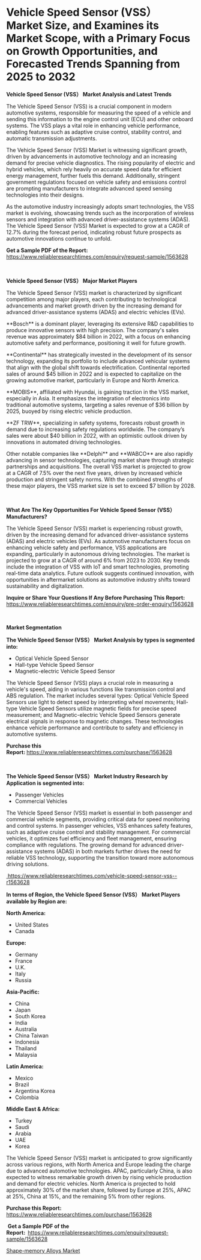 <p><h1>Vehicle Speed Sensor (VSS） Market Size, and Examines its Market Scope, with a Primary Focus on Growth Opportunities, and Forecasted Trends Spanning from 2025 to 2032</h1></p><p><strong>Vehicle Speed Sensor (VSS） Market Analysis and Latest Trends</strong></p>
<p><p>The Vehicle Speed Sensor (VSS) is a crucial component in modern automotive systems, responsible for measuring the speed of a vehicle and sending this information to the engine control unit (ECU) and other onboard systems. The VSS plays a vital role in enhancing vehicle performance, enabling features such as adaptive cruise control, stability control, and automatic transmission adjustments. </p><p>The Vehicle Speed Sensor (VSS) Market is witnessing significant growth, driven by advancements in automotive technology and an increasing demand for precise vehicle diagnostics. The rising popularity of electric and hybrid vehicles, which rely heavily on accurate speed data for efficient energy management, further fuels this demand. Additionally, stringent government regulations focused on vehicle safety and emissions control are prompting manufacturers to integrate advanced speed sensing technologies into their designs. </p><p>As the automotive industry increasingly adopts smart technologies, the VSS market is evolving, showcasing trends such as the incorporation of wireless sensors and integration with advanced driver-assistance systems (ADAS). The Vehicle Speed Sensor (VSS) Market is expected to grow at a CAGR of 12.7% during the forecast period, indicating robust future prospects as automotive innovations continue to unfold.</p></p>
<p><strong>Get a Sample PDF of the Report:&nbsp;</strong> <a href="https://www.reliableresearchtimes.com/enquiry/request-sample/1563628?utm_campaign=2230&utm_medium=2&utm_source=Github&utm_content=ia&utm_term=23032025&utm_id=vehicle-speed-sensor-vss">https://www.reliableresearchtimes.com/enquiry/request-sample/1563628</a></p>
<p>&nbsp;</p>
<p><strong>Vehicle Speed Sensor (VSS） Major Market Players</strong></p>
<p><p>The Vehicle Speed Sensor (VSS) market is characterized by significant competition among major players, each contributing to technological advancements and market growth driven by the increasing demand for advanced driver-assistance systems (ADAS) and electric vehicles (EVs).</p><p>**Bosch** is a dominant player, leveraging its extensive R&D capabilities to produce innovative sensors with high precision. The company's sales revenue was approximately $84 billion in 2022, with a focus on enhancing automotive safety and performance, positioning it well for future growth.</p><p>**Continental** has strategically invested in the development of its sensor technology, expanding its portfolio to include advanced vehicular systems that align with the global shift towards electrification. Continental reported sales of around $45 billion in 2022 and is expected to capitalize on the growing automotive market, particularly in Europe and North America.</p><p>**MOBIS**, affiliated with Hyundai, is gaining traction in the VSS market, especially in Asia. It emphasizes the integration of electronics into traditional automotive systems, targeting a sales revenue of $36 billion by 2025, buoyed by rising electric vehicle production.</p><p>**ZF TRW**, specializing in safety systems, forecasts robust growth in demand due to increasing safety regulations worldwide. The company’s sales were about $40 billion in 2022, with an optimistic outlook driven by innovations in automated driving technologies.</p><p>Other notable companies like **Delphi** and **WABCO** are also rapidly advancing in sensor technologies, capturing market share through strategic partnerships and acquisitions. The overall VSS market is projected to grow at a CAGR of 7.5% over the next five years, driven by increased vehicle production and stringent safety norms. With the combined strengths of these major players, the VSS market size is set to exceed $7 billion by 2028.</p></p>
<p>&nbsp;</p>
<p><strong>What Are The Key Opportunities For Vehicle Speed Sensor (VSS） Manufacturers?</strong></p>
<p><p>The Vehicle Speed Sensor (VSS) market is experiencing robust growth, driven by the increasing demand for advanced driver-assistance systems (ADAS) and electric vehicles (EVs). As automotive manufacturers focus on enhancing vehicle safety and performance, VSS applications are expanding, particularly in autonomous driving technologies. The market is projected to grow at a CAGR of around 6% from 2023 to 2030. Key trends include the integration of VSS with IoT and smart technologies, promoting real-time data analytics. Future outlook suggests continued innovation, with opportunities in aftermarket solutions as automotive industry shifts toward sustainability and digitalization.</p></p>
<p><strong>Inquire or Share Your Questions If Any Before Purchasing This Report:</strong> <a href="https://www.reliableresearchtimes.com/enquiry/pre-order-enquiry/1563628?utm_campaign=2230&utm_medium=2&utm_source=Github&utm_content=ia&utm_term=23032025&utm_id=vehicle-speed-sensor-vss">https://www.reliableresearchtimes.com/enquiry/pre-order-enquiry/1563628</a></p>
<p>&nbsp;</p>
<p><strong>Market Segmentation</strong></p>
<p><strong>The Vehicle Speed Sensor (VSS） Market Analysis by types is segmented into:</strong></p>
<p><ul><li>Optical Vehicle Speed Sensor</li><li>Hall-type Vehicle Speed Sensor</li><li>Magnetic-electric Vehicle Speed Sensor</li></ul></p>
<p><p>The Vehicle Speed Sensor (VSS) plays a crucial role in measuring a vehicle's speed, aiding in various functions like transmission control and ABS regulation. The market includes several types: Optical Vehicle Speed Sensors use light to detect speed by interpreting wheel movements; Hall-type Vehicle Speed Sensors utilize magnetic fields for precise speed measurement; and Magnetic-electric Vehicle Speed Sensors generate electrical signals in response to magnetic changes. These technologies enhance vehicle performance and contribute to safety and efficiency in automotive systems.</p></p>
<p><strong>Purchase this Report:&nbsp;</strong><a href="https://www.reliableresearchtimes.com/purchase/1563628?utm_campaign=2230&utm_medium=2&utm_source=Github&utm_content=ia&utm_term=23032025&utm_id=vehicle-speed-sensor-vss">https://www.reliableresearchtimes.com/purchase/1563628</a></p>
<p>&nbsp;</p>
<p><strong>The Vehicle Speed Sensor (VSS） Market Industry Research by Application is segmented into:</strong></p>
<p><ul><li>Passenger Vehicles</li><li>Commercial Vehicles</li></ul></p>
<p><p>The Vehicle Speed Sensor (VSS) market is essential in both passenger and commercial vehicle segments, providing critical data for speed monitoring and control systems. In passenger vehicles, VSS enhances safety features, such as adaptive cruise control and stability management. For commercial vehicles, it optimizes fuel efficiency and fleet management, ensuring compliance with regulations. The growing demand for advanced driver-assistance systems (ADAS) in both markets further drives the need for reliable VSS technology, supporting the transition toward more autonomous driving solutions.</p></p>
<p><a href="https://www.reliableresearchtimes.com/vehicle-speed-sensor-vss--r1563628?utm_campaign=2230&utm_medium=2&utm_source=Github&utm_content=ia&utm_term=23032025&utm_id=vehicle-speed-sensor-vss">&nbsp;https://www.reliableresearchtimes.com/vehicle-speed-sensor-vss--r1563628</a></p>
<p><strong>In terms of Region, the Vehicle Speed Sensor (VSS） Market Players available by Region are:</strong></p>
<p>
    <p> <strong> North America: </strong>
        <ul>
            <li>United States</li>
            <li>Canada</li>
        </ul>
        </p> 
    <p> <strong> Europe: </strong>
        <ul>
            <li>Germany</li>
            <li>France</li>
            <li>U.K.</li>
            <li>Italy</li>
            <li>Russia</li>
        </ul>
        </p> 
    <p> <strong> Asia-Pacific: </strong>
        <ul>
            <li>China</li>
            <li>Japan</li>
            <li>South Korea</li>
            <li>India</li>
            <li>Australia</li>
            <li>China Taiwan</li>
            <li>Indonesia</li>
            <li>Thailand</li>
            <li>Malaysia</li>
        </ul>
        </p> 
    <p> <strong> Latin America: </strong>
        <ul>
            <li>Mexico</li>
            <li>Brazil</li>
            <li>Argentina Korea</li>
            <li>Colombia</li>
        </ul>
        </p> 
    <p> <strong> Middle East & Africa: </strong>
        <ul>
            <li>Turkey</li>
            <li>Saudi</li>
            <li>Arabia</li>
            <li>UAE</li>
            <li>Korea</li>
        </ul>
    </p>
    </p>
<p><p>The Vehicle Speed Sensor (VSS) market is anticipated to grow significantly across various regions, with North America and Europe leading the charge due to advanced automotive technologies. APAC, particularly China, is also expected to witness remarkable growth driven by rising vehicle production and demand for electric vehicles. North America is projected to hold approximately 30% of the market share, followed by Europe at 25%, APAC at 25%, China at 15%, and the remaining 5% from other regions.</p></p>
<p><strong>Purchase this Report: </strong><a href="https://www.reliableresearchtimes.com/purchase/1563628?utm_campaign=2230&utm_medium=2&utm_source=Github&utm_content=ia&utm_term=23032025&utm_id=vehicle-speed-sensor-vss">https://www.reliableresearchtimes.com/purchase/1563628</a></p>
<p>&nbsp;<strong>Get a Sample PDF of the Report:&nbsp;&nbsp;</strong><a href="https://www.reliableresearchtimes.com/enquiry/request-sample/1563628?utm_campaign=2230&utm_medium=2&utm_source=Github&utm_content=ia&utm_term=23032025&utm_id=vehicle-speed-sensor-vss">https://www.reliableresearchtimes.com/enquiry/request-sample/1563628</a></p>
<p><strong></strong></p>
<p><p><a href="https://github.com/dmitriyvo6rog/Market-Research-Report-List-1/blob/main/shape-memory-alloys-market.md?utm_campaign=2230&utm_medium=2&utm_source=Github&utm_content=ia&utm_term=23032025&utm_id=vehicle-speed-sensor-vss">Shape-memory Alloys Market</a></p></p>